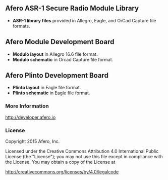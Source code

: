 ## Afero ASR-1 Secure Radio Module Library ##

- **ASR-1 library files** provided in Allegro, Eagle, and OrCad Capture file formats.

## Afero Module Development Board ##

- **Modulo layout** in Allegro 16.6 file format.
- **Modulo schematic** in Orcad Capture file format.

## Afero Plinto Development Board ##

- **Plinto layout** in Eagle file format.
- **Plinto schematic** in Eagle file format.

### More Information ###

<http://developer.afero.io>

### License ###

Copyright 2015 Afero, Inc.

Licensed under the Creative Commons Attribution 4.0 International Public 
License (the "License"); you may not use this file except in compliance 
with the License. You may obtain a copy of the License at

<http://creativecommons.org/licenses/by/4.0/legalcode>
